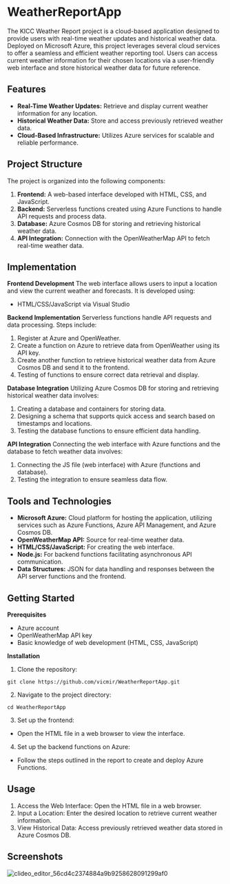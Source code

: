 # WeatherReportApp

The KICC Weather Report project is a cloud-based application designed to provide users with real-time weather updates and historical weather data. Deployed on Microsoft Azure, this project leverages several cloud services to offer a seamless and efficient weather reporting tool. Users can access current weather information for their chosen locations via a user-friendly web interface and store historical weather data for future reference.

## Features

- **Real-Time Weather Updates:** Retrieve and display current weather information for any location.
- **Historical Weather Data:** Store and access previously retrieved weather data.
- **Cloud-Based Infrastructure:** Utilizes Azure services for scalable and reliable performance.

## Project Structure

The project is organized into the following components:

1. **Frontend:** A web-based interface developed with HTML, CSS, and JavaScript.
2. **Backend:** Serverless functions created using Azure Functions to handle API requests and process data.
3. **Database:** Azure Cosmos DB for storing and retrieving historical weather data.
4. **API Integration:** Connection with the OpenWeatherMap API to fetch real-time weather data.

## Implementation
**Frontend Development**
The web interface allows users to input a location and view the current weather and forecasts. It is developed using:

- HTML/CSS/JavaScript via Visual Studio

**Backend Implementation**
Serverless functions handle API requests and data processing. Steps include:

1. Register at Azure and OpenWeather.
2. Create a function on Azure to retrieve data from OpenWeather using its API key.
3. Create another function to retrieve historical weather data from Azure Cosmos DB and send it to the frontend.
4. Testing of functions to ensure correct data retrieval and display.

**Database Integration**
Utilizing Azure Cosmos DB for storing and retrieving historical weather data involves:

1. Creating a database and containers for storing data.
2. Designing a schema that supports quick access and search based on timestamps and locations.
3. Testing the database functions to ensure efficient data handling.

**API Integration**
Connecting the web interface with Azure functions and the database to fetch weather data involves:

1. Connecting the JS file (web interface) with Azure (functions and database).
2. Testing the integration to ensure seamless data flow.

## Tools and Technologies
- **Microsoft Azure:** Cloud platform for hosting the application, utilizing services such as Azure Functions, Azure API Management, and Azure Cosmos DB.
- **OpenWeatherMap API:** Source for real-time weather data.
- **HTML/CSS/JavaScript:** For creating the web interface.
- **Node.js:** For backend functions facilitating asynchronous API communication.
- **Data Structures:** JSON for data handling and responses between the API server functions and the frontend.

## Getting Started
**Prerequisites**
- Azure account
- OpenWeatherMap API key
- Basic knowledge of web development (HTML, CSS, JavaScript)

**Installation**
1. Clone the repository:

```
git clone https://github.com/vicmir/WeatherReportApp.git
```
2. Navigate to the project directory:

```
cd WeatherReportApp
```

3. Set up the frontend:
- Open the HTML file in a web browser to view the interface.
4. Set up the backend functions on Azure:
- Follow the steps outlined in the report to create and deploy Azure Functions.

## Usage
1. Access the Web Interface: Open the HTML file in a web browser.
2. Input a Location: Enter the desired location to retrieve current weather information.
3. View Historical Data: Access previously retrieved weather data stored in Azure Cosmos DB.

## Screenshots

![clideo_editor_56cd4c2374884a9b9258628091299af0](https://github.com/vicmir/WeatherReportApp/assets/79836020/3bb7d19d-730e-4674-9e33-c6598d09483f)

